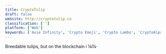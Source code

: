 ```yaml
---
title: CryptoTulip
draft: false 
website: http://cryptotulip.co
classification: ['']
platform: ['Web']
keywords: ['Axie Infinity', 'Crypto Emoji', 'Crypto Lambo', 'CryptoAlpaca', 'CryptoBots', 'CryptoCelebrity', 'CryptoCompare', 'CryptoFighters', 'CryptoKitties', 'Fishbank', 'Hedgie', 'Lumi Collect', 'MetaMask', 'PandaEarth', 'Pixura', 'SIGNALS', 'TENZ-ID']
---
```

Breedable tulips, but on the blockchain í ¼í¼·